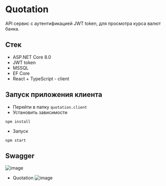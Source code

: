 # Quotation
API сервис с аутентификацией JWT token, для просмотра курса валют банка.

## Стек
* ASP.NET Core 8.0
* JWT token
* MSSQL
* EF Core
* React + TypeScript - client

## Запуск приложения клиента
* Перейти в папку ```quotation.client```
* Установить зависимости
```
npm install
```

* Запуск
```
npm start
```
  
## Swagger
![image](https://github.com/Hihiz/Quotation/assets/98191494/7d8b7338-e9b5-49e3-99c0-8fae0f732630)

* Quotation
![image](https://github.com/Hihiz/Quotation/assets/98191494/ef46baeb-74de-49ac-b282-ef18e8724caa)
